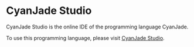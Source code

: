 # CyanJade Studio

CyanJade Studio is the online IDE of the programming language CyanJade.

To use this programming language, please visit [CyanJade Studio](http://cyanjade.com).
